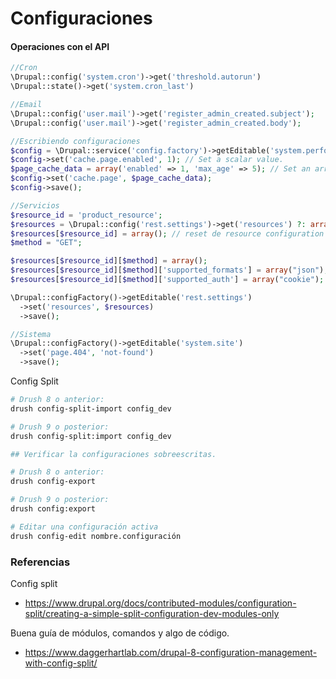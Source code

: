 Configuraciones
===

#### Operaciones con el API
```php
//Cron
\Drupal::config('system.cron')->get('threshold.autorun')
\Drupal::state()->get('system.cron_last')

//Email
\Drupal::config('user.mail')->get('register_admin_created.subject');
\Drupal::config('user.mail')->get('register_admin_created.body');

//Escribiendo configuraciones
$config = \Drupal::service('config.factory')->getEditable('system.performance');
$config->set('cache.page.enabled', 1); // Set a scalar value.
$page_cache_data = array('enabled' => 1, 'max_age' => 5); // Set an array of values.
$config->set('cache.page', $page_cache_data);
$config->save();

//Servicios
$resource_id = 'product_resource';
$resources = \Drupal::config('rest.settings')->get('resources') ?: array();
$resources[$resource_id] = array(); // reset de resource configuration
$method = "GET";

$resources[$resource_id][$method] = array();
$resources[$resource_id][$method]['supported_formats'] = array("json");
$resources[$resource_id][$method]['supported_auth'] = array("cookie");

\Drupal::configFactory()->getEditable('rest.settings')
  ->set('resources', $resources)
  ->save();

//Sistema
\Drupal::configFactory()->getEditable('system.site')
  ->set('page.404', 'not-found')
  ->save();

```

Config Split
```bash
# Drush 8 o anterior:
drush config-split-import config_dev

# Drush 9 o posterior:
drush config-split:import config_dev

## Verificar la configuraciones sobreescritas.

# Drush 8 o anterior:
drush config-export

# Drush 9 o posterior:
drush config:export

# Editar una configuración activa
drush config-edit nombre.configuración
```

### Referencias
Config split
- https://www.drupal.org/docs/contributed-modules/configuration-split/creating-a-simple-split-configuration-dev-modules-only

Buena guía de módulos, comandos y algo de código.
- https://www.daggerhartlab.com/drupal-8-configuration-management-with-config-split/